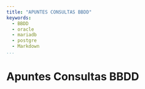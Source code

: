 ```yaml
---
title: "APUNTES CONSULTAS BBDD"
keywords:
  - BBDD
  - oracle
  - mariadb
  - postgre
  - Markdown
...
```


# Apuntes Consultas BBDD

